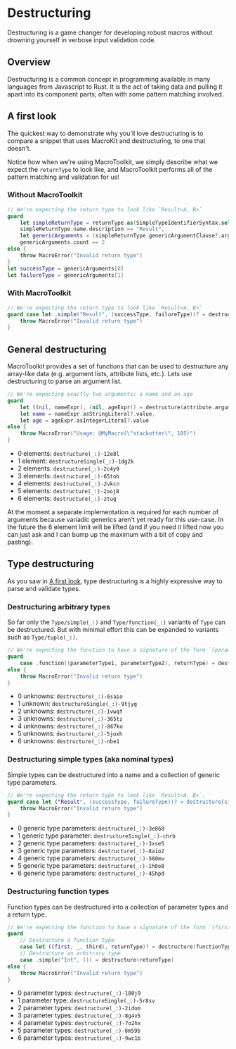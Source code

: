 # Destructuring

Destructuring is a game changer for developing robust macros without drowning yourself in verbose input validation code.

## Overview

Destructuring is a common concept in programming available in many languages from Javascript to Rust. It is the act of
taking data and pulling it apart into its component parts; often with some pattern matching involved.

## A first look

The quickest way to demonstrate why you'll love destructuring is to compare a snippet that uses MacroKit and destructuring,
to one that doesn't.

Notice how when we're using MacroToolkit, we simply describe what we expect the `returnType` to look like, and MacroToolkit
performs all of the pattern matching and validation for us!

### Without MacroToolkit

```swift
// We're expecting the return type to look like `Result<A, B>`
guard
    let simpleReturnType = returnType.as(SimpleTypeIdentifierSyntax.self),
    simpleReturnType.name.description == "Result",
    let genericArguments = (simpleReturnType.genericArgumentClause?.arguments).map(Array.init),
    genericArguments.count == 2
else {
    throw MacroError("Invalid return type")
}
let successType = genericArguments[0]
let failureType = genericArguments[1]
```

### With MacroToolkit

```swift
// We're expecting the return type to look like `Result<A, B>`
guard case let .simple("Result", (successType, failureType))? = destructure(returnType) else {
    throw MacroError("Invalid return type")
}
```

## General destructuring

MacroToolkit provides a set of functions that can be used to destructure any array-like data (e.g. argument lists,
attribute lists, etc.). Lets use destructuring to parse an argument list.

```swift
// We're expecting exactly two arguments; a name and an age
guard
    let ((nil, nameExpr), (nil, ageExpr)) = destructure(attribute.arguments),
    let name = nameExpr.asStringLiteral?.value,
    let age = ageExpr.asIntegerLiteral?.value
else {
    throw MacroError("Usage: @MyMacro(\"stackotter\", 105)")
}
```

- 0 elements: ``destructure(_:)-12e8l``
- 1 element: ``destructureSingle(_:)-1dg2k``
- 2 elements: ``destructure(_:)-2c4y9``
- 3 elements: ``destructure(_:)-65tob``
- 4 elements: ``destructure(_:)-2vkcn``
- 5 elements: ``destructure(_:)-2ooj8``
- 6 elements: ``destructure(_:)-ztug``

At the moment a separate implementation is required for each number of arguments because variadic generics aren't
yet ready for this use-case. In the future the 6 element limit will be lifted (and if you need it lifted now you
can just ask and I can bump up the maximum with a bit of copy and pasting).

## Type destructuring

As you saw in [A first look](#A-first-look), type destructuring is a highly expressive way to parse and validate
types.

### Destructuring arbitrary types

So far only the ``Type/simple(_:)`` and ``Type/function(_:)`` variants of ``Type`` can be destructured. But with minimal
effort this can be expanded to variants such as ``Type/tuple(_:)``.

```swift
// We're expecting the function to have a signature of the form `(parameterType1, parameterType2) -> returnType`.
guard
    case .function((parameterType1, parameterType2), returnType) = destructure(functionType)
else {
    throw MacroError("Invalid return type")
}
```

- 0 unknowns: ``destructure(_:)-6saio``
- 1 unknown: ``destructureSingle(_:)-9tjyg``
- 2 unknowns: ``destructure(_:)-1vwqf``
- 3 unknowns: ``destructure(_:)-365tz``
- 4 unknowns: ``destructure(_:)-867ko``
- 5 unknowns: ``destructure(_:)-5joxh``
- 6 unknowns: ``destructure(_:)-nbe1``

### Destructuring simple types (aka nominal types)

Simple types can be destructured into a name and a collection of generic type parameters.

```swift
// We're expecting the return type to look like `Result<A, B>`.
guard case let ("Result", (successType, failureType))? = destructure(simpleReturnType) else {
    throw MacroError("Invalid return type")
}
```

- 0 generic type parameters: ``destructure(_:)-3e860``
- 1 generic type parameter: ``destructureSingle(_:)-chrb``
- 2 generic type parameters: ``destructure(_:)-3xse5``
- 3 generic type parameters: ``destructure(_:)-8aio2``
- 4 generic type parameters: ``destructure(_:)-560mv``
- 5 generic type parameters: ``destructure(_:)-1h0o8``
- 6 generic type parameters: ``destructure(_:)-45hpd``

### Destructuring function types

Function types can be destructured into a collection of parameter types and a return type.

```swift
// We're expecting the function to have a signature of the form `(first, _, third) -> Int`.
guard
    // Destructure a function type
    case let ((first, _, third), returnType)? = destructure(functionType),
    // Destructure an arbitrary type
    case .simple("Int", ()) = destructure(returnType)
else {
    throw MacroError("Invalid return type")
}
```

- 0 parameter types: ``destructure(_:)-180j9``
- 1 parameter type: ``destructureSingle(_:)-5r8sv``
- 2 parameter types: ``destructure(_:)-2idom``
- 3 parameter types: ``destructure(_:)-8g4v5``
- 4 parameter types: ``destructure(_:)-7o2hx``
- 5 parameter types: ``destructure(_:)-8m59b``
- 6 parameter types: ``destructure(_:)-9wc1b``
